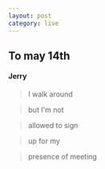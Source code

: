 ```yaml
---
layout: post
category: live
---
```


## To may 14th

#### Jerry

> I walk around

> but I'm not

> allowed to sign

> up for my

> presence of meeting